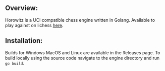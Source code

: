 ## Overview:
Horowitz is a UCI compatible chess engine written in Golang. Available to play against on lichess [here](https://lichess.org/@/AlphaGooo).
## Installation:
Builds for Windows MacOS and Linux are available in the Releases page. To build locally using the source code navigate to the engine directory and run `go build`.